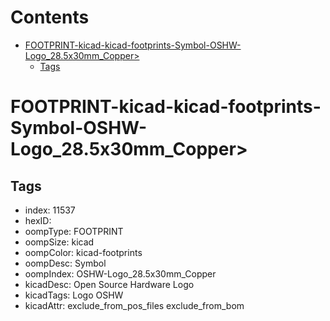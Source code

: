 



Contents
========

* [FOOTPRINT-kicad-kicad-footprints-Symbol-OSHW-Logo_28.5x30mm_Copper>](#footprint-kicad-kicad-footprints-symbol-oshw-logo_285x30mm_copper)
	* [Tags](#tags)

# FOOTPRINT-kicad-kicad-footprints-Symbol-OSHW-Logo_28.5x30mm_Copper>

## Tags

- index: 11537
- hexID: 
- oompType: FOOTPRINT
- oompSize: kicad
- oompColor: kicad-footprints
- oompDesc: Symbol
- oompIndex: OSHW-Logo_28.5x30mm_Copper
- kicadDesc: Open Source Hardware Logo
- kicadTags: Logo OSHW
- kicadAttr: exclude_from_pos_files exclude_from_bom
